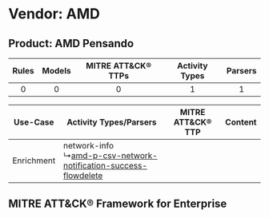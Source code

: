 Vendor: AMD
===========
Product: AMD Pensando
---------------------
| Rules | Models | MITRE ATT&CK® TTPs | Activity Types | Parsers |
|:-----:|:------:|:------------------:|:--------------:|:-------:|
|   0   |   0    |         0          |       1        |    1    |

|  Use-Case  | Activity Types/Parsers    | MITRE ATT&CK® TTP | Content    |
|:----------:| ---- | ---- | ---- |
| Enrichment |  network-info<br> ↳[amd-p-csv-network-notification-success-flowdelete](Ps/pC_amdpcsvnetworknotificationsuccessflowdelete.md)<br> |    | [](RM/r_m_amd_amd_pensando_Enrichment.md) |

MITRE ATT&CK® Framework for Enterprise
--------------------------------------
